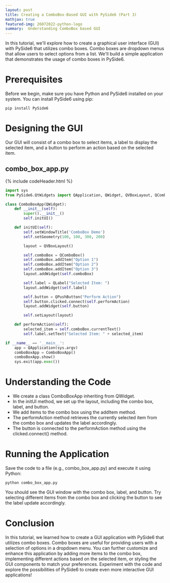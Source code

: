 ```yaml
---
layout: post
title: Creating a ComboBox-Based GUI with PySide6 (Part 3)
mathjax: true
featured-img: 26072022-python-logo
summary:  Understanding ComboBox based GUI
---
```



In this tutorial, we'll explore how to create a graphical user interface (GUI) with PySide6 that utilizes combo boxes. Combo boxes are dropdown menus that allow users to select options from a list. We'll build a simple application that demonstrates the usage of combo boxes in PySide6.

# Prerequisites

Before we begin, make sure you have Python and PySide6 installed on your system. You can install PySide6 using pip:

`pip install PySide6`

# Designing the GUI

Our GUI will consist of a combo box to select items, a label to display the selected item, and a button to perform an action based on the selected item.

## combo_box_app.py
{% include codeHeader.html %}
```python
import sys
from PySide6.QtWidgets import QApplication, QWidget, QVBoxLayout, QComboBox, QLabel, QPushButton

class ComboBoxApp(QWidget):
    def __init__(self):
        super().__init__()
        self.initUI()

    def initUI(self):
        self.setWindowTitle('ComboBox Demo')
        self.setGeometry(100, 100, 300, 200)

        layout = QVBoxLayout()

        self.comboBox = QComboBox()
        self.comboBox.addItem("Option 1")
        self.comboBox.addItem("Option 2")
        self.comboBox.addItem("Option 3")
        layout.addWidget(self.comboBox)

        self.label = QLabel("Selected Item: ")
        layout.addWidget(self.label)

        self.button = QPushButton("Perform Action")
        self.button.clicked.connect(self.performAction)
        layout.addWidget(self.button)

        self.setLayout(layout)

    def performAction(self):
        selected_item = self.comboBox.currentText()
        self.label.setText("Selected Item: " + selected_item)

if __name__ == '__main__':
    app = QApplication(sys.argv)
    comboBoxApp = ComboBoxApp()
    comboBoxApp.show()
    sys.exit(app.exec())

```

# Understanding the Code

* We create a class ComboBoxApp inheriting from QWidget.
* In the initUI method, we set up the layout, including the combo box, label, and button.
* We add items to the combo box using the addItem method.
* The performAction method retrieves the currently selected item from the combo box and updates the label accordingly.
* The button is connected to the performAction method using the clicked.connect() method.

# Running the Application
Save the code to a file (e.g., combo_box_app.py) and execute it using Python:

`python combo_box_app.py`

You should see the GUI window with the combo box, label, and button. Try selecting different items from the combo box and clicking the button to see the label update accordingly.

# Conclusion
In this tutorial, we learned how to create a GUI application with PySide6 that utilizes combo boxes. Combo boxes are useful for providing users with a selection of options in a dropdown menu. You can further customize and enhance this application by adding more items to the combo box, implementing different actions based on the selected item, or styling the GUI components to match your preferences. Experiment with the code and explore the possibilities of PySide6 to create even more interactive GUI applications!
